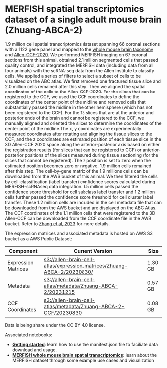 # MERFISH spatial transcriptomics dataset of a single adult mouse brain (Zhuang-ABCA-2)

1.9 million cell spatial transcriptomics dataset spanning 66 coronal sections with a 1122 gene panel and mapped to the  [whole mouse brain taxonomy](WMB-taxonomy.md) and [Allen-CCF-2020](Allen-CCF-2020.md). We performed MERFISH imaging on 67 coronal sections from this animal, obtained 2.1 million segmented cells that passed quality control, and integrated the MERFISH data (including data from all four animals) with the scRNA-seq data from the Allen Institute to classify cells. We applied a series of filters to select a subset of cells to be visualized on the ABC atlas. We first removed one fractured tissue slice and 2.0 million cells remained after this step. Then we aligned the spatial coordinates of the cells to the Allen-CCF-2020. For the slices that can be registered to the CCF, we used the CCF coordinates to define the coordinates of the center point of the midline and removed cells that substantially passed the midline in the other hemisphere (which has not been registered to the CCF). For the 13 slices that are at the anterior and posterior ends of the brain and cannot be registered to the CCF, we manually aligned and oriented the slices to determine the coordinates of the center point of the midline.The x, y coordinates are experimentally measured coordinates after rotating and aligning the tissue slices to the CCF, and the z coordinates are estimated position of each tissue slice in the 3D Allen-CCF 2020 space along the anterior-posterior axis based on either the registration results (for slices that can be registered to CCF) or anterior-posterior positions of the slices measured during tissue sectioning (for the slices that cannot be registered). The z position is set to zero when the estimated position becomes zero or negative. 1.9 million cells remained after this step. The cell-by-gene matrix of the 1.9 millions cells can be downloaded from the AWS bucket of this animal. We then filtered the cells by cell-classification (label transfer) confidence scores calculated during MERFISH-scRNAseq data integration. 1.5 million cells passed the confidence score threshold for cell subclass label transfer and 1.2 million cells further passed the confidence score threshold for cell cluster label transfer. These 1.2 million cells are included in the cell metadata file that can be downloaded from the AWS bucket and are displayed on the ABC Atlas. The CCF coordinates of the 1.1 million cells that were registered to the 3D Allen-CCF can be downloaded from the CCF coordinate file in the AWB bucket. Refer to [Zhang et al, 2023](https://doi.org/10.1101/2023.03.06.531348) for more details.

The expression matrices and associated metadata is hosted on AWS S3 bucket as a AWS Public Dataset:

| Component | Current Version | Size |
|---|--|---|
| Expression Matrices | [s3://allen-brain-cell-atlas/expression_matrices/Zhuang-ABCA-2/20230830/](https://allen-brain-cell-atlas.s3.us-west-2.amazonaws.com/index.html#expression_matrices/Zhuang-ABCA-2/20230830/) | 1.30 GB |
| Metadata | [s3://allen-brain-cell-atlas/metadata/Zhuang-ABCA-2/20231215](https://allen-brain-cell-atlas.s3.us-west-2.amazonaws.com/index.html#metadata/Zhuang-ABCA-2/20231215/) | 0.57 GB |
| CCF Coordinates | [s3://allen-brain-cell-atlas/metadata/Zhuang-ABCA-2-CCF/20230830](https://allen-brain-cell-atlas.s3.us-west-2.amazonaws.com/index.html#metadata/Zhuang-ABCA-2-CCF/20230830/) | 0.08 GB |

Data is being share under the CC BY 4.0 license.

Associated notebooks:
* [**Getting started**](../notebooks/getting_started.ipynb): learn how to use the manifest.json file to faciliate data download and usage.
* [**MERFISH whole mouse brain spatial transcriptomics**](../notebooks/zhuang_merfish_tutorial.ipynb): learn about the MERFISH dataset through some example use cases and visualization
